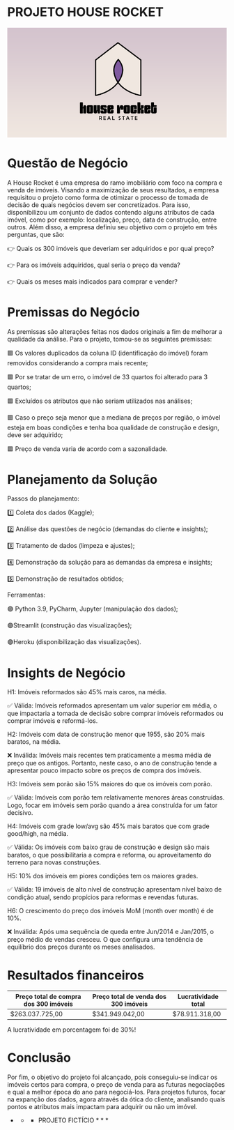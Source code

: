 #  PROJETO HOUSE ROCKET
<img src="https://raw.githubusercontent.com/felipejaguiar/hr_project/main/img/hrf.png" alt="logo" style="zoom:80%;" />

# Questão de Negócio
A House Rocket é uma empresa do ramo imobiliário com foco na compra e venda de imóveis. Visando a maximização de seus resultados, a empresa requisitou o projeto como forma de otimizar o processo de tomada de decisão de quais negócios devem ser concretizados. Para isso, disponibilizou um conjunto de dados contendo alguns atributos de cada imóvel, como por exemplo: localização, preço, data de construção, entre outros. Além disso, a empresa definiu seu objetivo com o projeto em três perguntas, que são:

👉 Quais os 300 imóveis que deveriam ser adquiridos e por qual preço?

👉 Para os imóveis adquiridos, qual seria o preço da venda?

👉 Quais os meses mais indicados para comprar e vender?

# Premissas do Negócio
As premissas são alterações feitas nos dados originais a fim de melhorar a qualidade da análise. Para o projeto, tomou-se as seguintes premissas:

🟪 Os valores duplicados da coluna ID (identificação do imóvel) foram removidos considerando a compra mais recente;

🟪 Por se tratar de um erro, o imóvel de 33 quartos foi alterado para 3 quartos;

🟪 Excluídos os atributos que não seriam utilizados nas análises;

🟪 Caso o preço seja menor que a mediana de preços por região, o imóvel esteja em boas condições e tenha boa qualidade de construção e design, deve ser adquirido;

🟪 Preço de venda varia de acordo com a sazonalidade.

# Planejamento da Solução
Passos do planejamento:

1️⃣ Coleta dos dados (Kaggle);

2️⃣ Análise das questões de negócio (demandas do cliente e insights);

3️⃣ Tratamento de dados (limpeza e ajustes);

4️⃣ Demonstração da solução para as demandas da empresa e insights;

5️⃣ Demonstração de resultados obtidos;

Ferramentas:

🟣 Python 3.9, PyCharm, Jupyter (manipulação dos dados);

🟣Streamlit (construção das visualizações);

🟣Heroku (disponibilização das visualizações).

# Insights de Negócio

H1: Imóveis reformados são 45% mais caros, na média.

✅ Válida: Imóveis reformados apresentam um valor superior em média, o que impactaria a tomada de decisão sobre comprar imóveis reformados ou comprar imóveis e reformá-los.

H2: Imóveis com data de construção menor que 1955, são 20% mais baratos, na média.

❌ Inválida: Imóveis mais recentes tem praticamente a mesma média de preço que os antigos. Portanto, neste caso, o ano de construção tende a apresentar pouco impacto sobre os preços de compra dos imóveis.

H3: Imóveis sem porão são 15% maiores do que os imóveis com porão.

✅ Válida: Imóveis com porão tem relativamente menores áreas construídas. Logo, focar em imóveis sem porão quando a área construída for um fator decisivo.

H4: Imóveis com grade low/avg são 45% mais baratos que com grade good/high, na média.

✅ Válida: Os imóveis com baixo grau de construção e design são mais baratos, o que possibilitaria a compra e reforma, ou aproveitamento do terreno para novas construções.

H5: 10% dos imóveis em piores condições tem os maiores grades.

✅ Válida: 19 imóveis de alto nível de construção apresentam nível baixo de condição atual, sendo propícios para reformas e revendas futuras.

H6: O crescimento do preço dos imóveis MoM (month over month) é de 10%.

❌ Inválida: Após uma sequência de queda entre Jun/2014 e Jan/2015, o preço médio de vendas cresceu. O que configura uma tendência de equilíbrio dos preços durante os meses analisados.

# Resultados financeiros
|  Preço total de compra dos 300 imóveis  |  Preço total de venda dos 300 imóveis  |   Lucratividade total   |
|-----------------------------------------|----------------------------------------|-------------------------|
|            $263.037.725,00               |            $341.949.042,00            |      $78.911.318,00     |

A lucratividade em porcentagem foi de 30%!

# Conclusão

Por fim, o objetivo do projeto foi alcançado, pois conseguiu-se indicar os imóveis certos para compra, o preço de venda para as futuras negociações e qual a melhor época do ano para negociá-los. Para projetos futuros, focar na expanção dos dados, agora através da ótica do cliente, analisando quais pontos e atributos mais impactam para adquirir ou não um imóvel.

* * * PROJETO FICTÍCIO * * *
